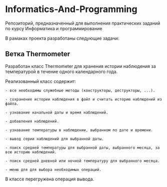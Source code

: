 # Informatics-And-Programming

Репозиторий, предназначенный для выполнения практических заданий по курсу Информатика и программирование

В рамаках проекта разработаны следующие задачи:

## Ветка Thermometer

Разработан класс Thermometer для хранения истории наблюдения за температурой в течение одного календарного года.

Реализованный класс содержит:

	- все необходимы служебные методы (конструкторы, деструкторы, ...).

	- сохранение истории наблюдения в файл и считать историю наблюдений из файла.

	- узнавание начальной даты и время наблюдений.

	- добавления наблюдений.

	- узнавание температуры в наблюдении, выбранном по дате и времени.

	- вывод серии наблюдений для выбранной даты.

	- поиск средней температуры для выбранной даты, выбранного месяца, за всю историю наблюдений.

	- поиск средней дневной или ночной температуру для выбранного месяца.

	- меню для для выбора необходимых операций.

В классе перегружена операция вывода.
